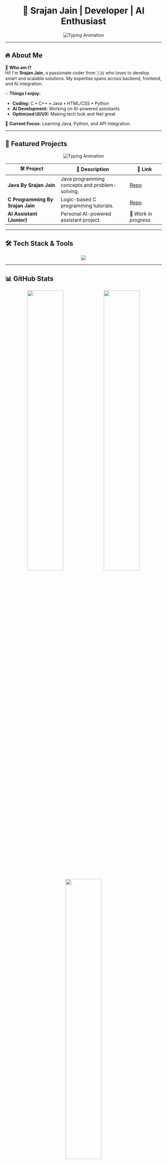 <h1 align="center">🚀 Srajan Jain | Developer | AI Enthusiast</h1>

<p align="center">
  <img src="https://readme-typing-svg.herokuapp.com?font=Fira+Code&weight=500&size=22&pause=1000&color=00BFFF&center=true&vCenter=true&width=1000&lines=Welcome+to+my+GitHub!;Innovating+with+Code+and+Creativity;Building+Scalable+Projects+in+AI+and+Web+Development" alt="Typing Animation" />
</p>

---

## 🔥 About Me
🌟 **Who am I?**  
Hi! I'm **Srajan Jain**, a passionate coder from 🇮🇳 who loves to develop smart and scalable solutions. My expertise spans across backend, frontend, and AI integration.

💡 **Things I enjoy:**  
- **Coding:** C • C++ • Java • HTML/CSS • Python  
- **AI Development:** Working on AI-powered assistants  
- **Optimized UI/UX:** Making tech look and feel great

🎯 **Current Focus:** Learning Java, Python, and API Integration.

---

## 🚀 Featured Projects
<p align="center">
  <img src="https://readme-typing-svg.herokuapp.com?font=Fira+Code&weight=500&size=22&pause=1000&color=FFC300&center=true&vCenter=true&width=1000&lines=Explore+My+Top+Projects+Below!;Developing+With+Efficiency;Contributing+to+Open-Source+Community" alt="Typing Animation" />
</p>

| 🛠️ Project | 📜 Description | 🔗 Link |
|------------|--------------|--------|
| **Java By Srajan Jain** | Java programming concepts and problem-solving. | [Repo](https://github.com/TheSrajanJain/Java-By-Srajan-Jain) |
| **C Programming By Srajan Jain** | Logic-based C programming tutorials. | [Repo](https://github.com/TheSrajanJain/C-Programming-By-Srajan-Jain) |
| **AI Assistant (Junior)** | Personal AI-powered assistant project. | 🚧 _Work in progress_ |

---

## 🛠️ Tech Stack & Tools
<p align="center">
  <img src="https://skillicons.dev/icons?i=html,css,js,cpp,java,python,react,nodejs,git,github,vscode,figma,linux" />
</p>

---

## 📊 GitHub Stats
<p align="center">
  <img src="https://github-readme-stats.vercel.app/api?username=TheSrajanJain&show_icons=true&theme=highcontrast&hide_border=false" width="48%" />
  <img src="https://github-readme-streak-stats.herokuapp.com?user=TheSrajanJain&theme=highcontrast&hide_border=false" width="48%" />
  <br/><br/>
  <img src="https://github-readme-stats.vercel.app/api/top-langs/?username=TheSrajanJain&layout=compact&theme=highcontrast&hide_border=false" width="48%" />
</p>

---

## 💬 Connect with Me
<p align="center">
  <a href="mailto:thesrajanjain@gmail.com"><img src="https://img.shields.io/badge/Gmail-D14836?style=for-the-badge&logo=gmail&logoColor=white" /></a>
  <a href="https://github.com/TheSrajanJain"><img src="https://img.shields.io/badge/GitHub-181717?style=for-the-badge&logo=github&logoColor=white" /></a>
</p>

---

## 📜 License
© 2025 **Srajan Jain** — Sharing encouraged with credit.  
Built with ❤️, ☕, and infinite curiosity.

